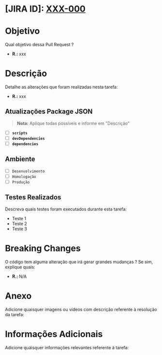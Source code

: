 <!-- COLOCAR O ID E LINK PARA A TAREFA DO JIRA -->
# **[JIRA ID]**: [XXX-000](https://www.example.com)

# Objetivo

Qual objetivo dessa Pull Request ?

- **R.:** xxx

# Descrição

Detalhe as alterações que foram realizadas nesta tarefa:

- **R.:** xxx

## Atualizações Package JSON

> **Nota:** Aplique todas possíveis e informe em "Descrição"

- [ ] **`scripts`**
- [ ] **`devDependencies`**
- [ ] **`dependencies`**

## Ambiente

- [ ] `Desenvolvimento`
- [ ] `Homologação`
- [ ] `Produção`

## Testes Realizados

Descreva quais testes foram executados durante esta tarefa:

- Teste 1
- Teste 2
- Teste 3

# Breaking Changes

O código tem alguma alteração que irá gerar grandes mudanças ? Se sim, explique quais:

- **R.:** N/A

# Anexo

Adicione quaisquer imagens ou vídeos com descrição referente à resolução da tarefa:

# Informações Adicionais

Adicione quaisquer informações relevantes referente à tarefa:
